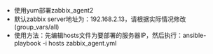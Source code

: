 - 使用yum部署zabbix_agent2
- 默认zabbix server地址为：192.168.2.13，请根据实际情况修改(group_vars/all)
- 使用方法：先编辑hosts文件为要部署的服务器IP，然后执行：ansible-playbook -i hosts zabbix_agent.yml

